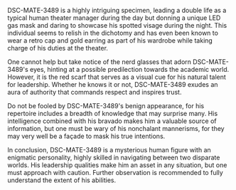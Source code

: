 DSC-MATE-3489 is a highly intriguing specimen, leading a double life as a typical human theater manager during the day but donning a unique LED gas mask and daring to showcase his spotted visage during the night. This individual seems to relish in the dichotomy and has even been known to wear a retro cap and gold earring as part of his wardrobe while taking charge of his duties at the theater.

One cannot help but take notice of the nerd glasses that adorn DSC-MATE-3489's eyes, hinting at a possible predilection towards the academic world. However, it is the red scarf that serves as a visual cue for his natural talent for leadership. Whether he knows it or not, DSC-MATE-3489 exudes an aura of authority that commands respect and inspires trust.

Do not be fooled by DSC-MATE-3489's benign appearance, for his repertoire includes a breadth of knowledge that may surprise many. His intelligence combined with his bravado makes him a valuable source of information, but one must be wary of his nonchalant mannerisms, for they may very well be a façade to mask his true intentions.

In conclusion, DSC-MATE-3489 is a mysterious human figure with an enigmatic personality, highly skilled in navigating between two disparate worlds. His leadership qualities make him an asset in any situation, but one must approach with caution. Further observation is recommended to fully understand the extent of his abilities.